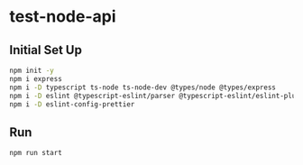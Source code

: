 # test-node-api

## Initial Set Up

```bash
npm init -y
npm i express
npm i -D typescript ts-node ts-node-dev @types/node @types/express
npm i -D eslint @typescript-eslint/parser @typescript-eslint/eslint-plugin
npm i -D eslint-config-prettier
```

## Run

```bash
npm run start
```
